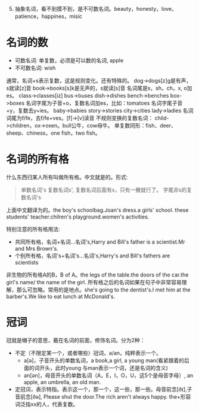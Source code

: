 5. 抽象名词，看不到摸不到，是不可数名词。beauty，honesty，love，patience，happines，misic
   
# 名词的数
- 可数名词: 单复数，必须是可以数的名词, apple
- 不可数名词: wish

通常，名词+s表示复数，这是规则变化。还有特殊的。
dog->dogs[z]g是有声，s就读[z]音
book->books[s]k是无声的，s就读[s]音
名词尾是s，sh，ch，x, o加es。
class->classes[iz]
bus->buses
dish->dishes
bench->benches
box->boxes
名词字尾为子音+o，复数名词加es，比如：tomatoes
名词字尾子音+y，复数去y+ies。
baby->babies
story->stories
city->cities
lady->ladies
名词词尾为f/fe，去f/fe+ves。[f]->[v]读音
不规则变换的复数名词：
child->children，ox->oxen。bull公牛，cow母牛。
单复数同形：fish、deer、sheep、chiness，one fish，two fish。
# 名词的所有格
什么东西归某人所有叫做所有格。中文就是的。形式:
> 单数名词's
> 复数名词s', 复数名词后面有s，只有一撇就行了。
> 字尾非s的复数名词's

上面中文翻译为的。the boy's schoolbag.Joan's dress.a girls' school. these students' teacher.chilren's playground.women's activities.

特别注意的所有格用法:
- 共同所有格，名词+名词...名词's,Harry and Bill's father is a scientist.Mr and Mrs Brown's.
- 个别所有格，名词's+名词's...名词's,Harry's and Bill's fathers are scientists

非生物的所有格A的B，B of A。the legs of the table.the doors of the car.the girl's name/ the name of the girl. 
所有格之后的名词如果在句子中非常容易理解，那么可忽略。常用的是地点。she's going to the dentist's.I met him at the barber's.We like to eat lunch at McDonald's.

# 冠词
冠就是帽子的意思，戴在名词的前面，修饰名词。分为2种：
- 不定（不限定某一个，或者哪些）冠词，a/an，纯粹表示一个。
  - a[ə]，子音开头的单数名词，a book,a girl, a young man(看紧跟着的后面的词开头，此时young 与man表示一个词，还是名词的含义)
  - an[ən]，母音开头的单数名词（A，E，I，O，U，这5个是母音字母）, an apple, an umbrella, an old man.
- 定冠词，表示特指。表示这一个，那一个，这一些，那一些。母音前念[ðɪ],子音前念[ðə], Please shut the door.The rich aren't always happy. the+形容词泛指xx的人，代表复数。
